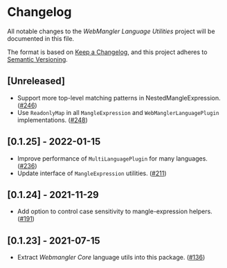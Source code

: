 # Changelog

All notable changes to the _WebMangler Language Utilities_ project will be
documented in this file.

The format is based on [Keep a Changelog], and this project adheres to [Semantic
Versioning].

## [Unreleased]

- Support more top-level matching patterns in NestedMangleExpression. ([#246])
- Use `ReadonlyMap` in all `MangleExpression` and `WebManglerLanguagePlugin`
  implementations. ([#248])

## [0.1.25] - 2022-01-15

- Improve performance of `MultiLanguagePlugin` for many languages. ([#236])
- Update interface of `MangleExpression` utilities. ([#211])

## [0.1.24] - 2021-11-29

- Add option to control case sensitivity to mangle-expression helpers. ([#191])

## [0.1.23] - 2021-07-15

- Extract _Webmangler Core_ language utils into this package. ([#136])

[#136]: https://github.com/ericcornelissen/webmangler/pull/136
[#191]: https://github.com/ericcornelissen/webmangler/pull/191
[#211]: https://github.com/ericcornelissen/webmangler/pull/211
[#236]: https://github.com/ericcornelissen/webmangler/pull/236
[#246]: https://github.com/ericcornelissen/webmangler/pull/246
[#248]: https://github.com/ericcornelissen/webmangler/pull/248
[keep a changelog]: https://keepachangelog.com/en/1.0.0/ "Keep a CHANGELOG"
[semantic versioning]: https://semver.org/spec/v2.0.0.html "Semantic versioning"

